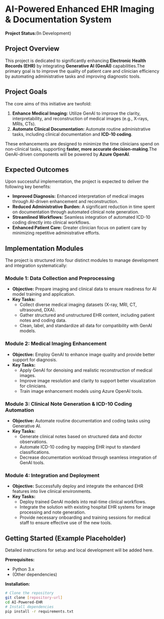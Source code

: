 # AI-Powered Enhanced EHR Imaging & Documentation System

**Project Status:**(In Development)

## Project Overview

This project is dedicated to significantly enhancing **Electronic Health Records (EHR)** by integrating **Generative AI (GenAI)** capabilities.The primary goal is to improve the quality of patient care and clinician efficiency by automating administrative tasks and improving diagnostic tools.

## Project Goals

The core aims of this initiative are twofold:
1. **Enhance Medical Imaging:** Utilize GenAI to improve the clarity, interpretability, and reconstruction of medical images (e.g., X-rays, MRIs, CTs).
2. **Automate Clinical Documentation:** Automate routine administrative tasks, including clinical documentation and **ICD-10 coding**.

These enhancements are designed to minimize the time clinicians spend on non-clinical tasks, supporting **faster, more accurate decision-making**.The GenAI-driven components will be powered by **Azure OpenAI**.

## Expected Outcomes

Upon successful implementation, the project is expected to deliver the following key benefits:

* **Improved Diagnosis:** Enhanced interpretation of medical images through AI-driven enhancement and reconstruction.
* **Reduced Administrative Burden:** A significant reduction in time spent on documentation through automated clinical note generation.
* **Streamlined Workflows:** Seamless integration of automated ICD-10 coding directly into clinical workflows.
* **Enhanced Patient Care:** Greater clinician focus on patient care by minimizing repetitive administrative efforts.

## Implementation Modules

The project is structured into four distinct modules to manage development and integration systematically:

### Module 1: Data Collection and Preprocessing
* **Objective:** Prepare imaging and clinical data to ensure readiness for AI model training and application.
* **Key Tasks:**
    * Collect diverse medical imaging datasets (X-ray, MRI, CT, ultrasound, DXA).
    * Gather structured and unstructured EHR content, including patient notes and coding data.
    * Clean, label, and standardize all data for compatibility with GenAI models.

### Module 2: Medical Imaging Enhancement
* **Objective:** Employ GenAI to enhance image quality and provide better support for diagnosis.
* **Key Tasks:**
    * Apply GenAI for denoising and realistic reconstruction of medical images.
    * Improve image resolution and clarity to support better visualization for clinicians.
    * Train image enhancement models using Azure OpenAI tools.

### Module 3: Clinical Note Generation & ICD-10 Coding Automation
* **Objective:** Automate routine documentation and coding tasks using Generative AI.
* **Key Tasks:**
    * Generate clinical notes based on structured data and doctor observations.
    * Automate ICD-10 coding by mapping EHR input to standard classifications.
    * Decrease documentation workload through seamless integration of GenAI tools.

### Module 4: Integration and Deployment
* **Objective:** Successfully deploy and integrate the enhanced EHR features into live clinical environments.
* **Key Tasks:**
    * Deploy trained GenAI models into real-time clinical workflows.
    * Integrate the solution with existing hospital EHR systems for image processing and note generation.
    * Provide necessary onboarding and training sessions for medical staff to ensure effective use of the new tools.

## Getting Started (Example Placeholder)

Detailed instructions for setup and local development will be added here.

**Prerequisites:**
* Python 3.x
* (Other dependencies)

**Installation:**
```bash
# Clone the repository
git clone [repository-url]
cd AI-Powered-EHR
# Install dependencies
pip install -r requirements.txt
